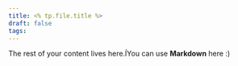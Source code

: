 ```yaml
---
title: <% tp.file.title %>
draft: false
tags:
---
```

 
The rest of your content lives here.ÍYou can use **Markdown** here :)

